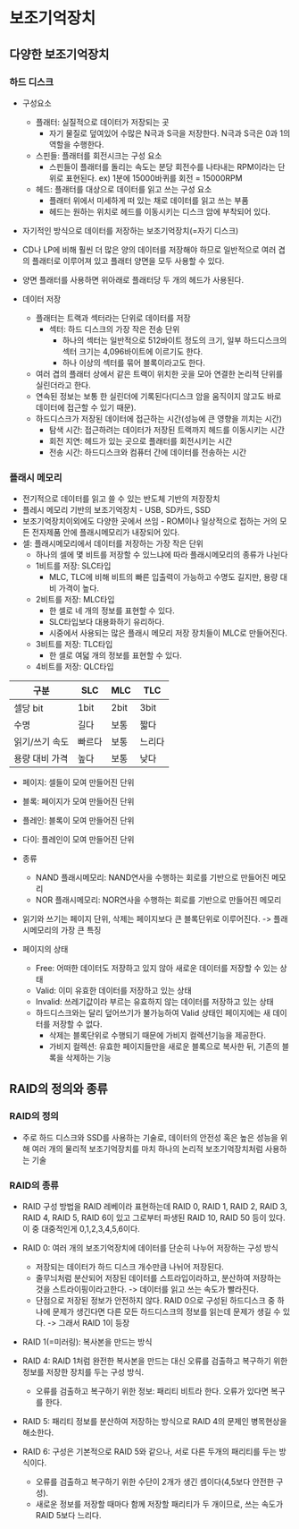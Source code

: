 # 보조기억장치

## 다양한 보조기억장치

### 하드 디스크

- 구성요소
  - 플래터: 실질적으로 데이터가 저장되는 곳
    - 자기 물질로 덮여있어 수많은 N극과 S극을 저장한다. N극과 S극은 0과 1의 역할을 수행한다.
  - 스핀들: 플래터를 회전시크는 구성 요소
    - 스핀들이 플래터를 돌리는 속도는 분당 회전수를 나타내는 RPM이라는 단위로 표현된다. ex) 1분에 15000바퀴를 회전 = 15000RPM
  - 헤드: 플래터를 대상으로 데이터를 읽고 쓰는 구성 요소
    - 플래터 위에서 미세하게 떠 있는 채로 데이터를 읽고 쓰는 부품
    - 헤드는 원하는 위치로 헤드를 이동시키는 디스크 암에 부착되어 있다.
- 자기적인 방식으로 데이터를 저장하는 보조기억장치(=자기 디스크)
- CD나 LP에 비해 훨씬 더 많은 양의 데이터를 저장해야 하므로 일반적으로 여러 겹의 플래터로 이루어져 있고 플래터 양면을 모두 사용할 수 있다.
- 양면 플래터를 사용하면 위아래로 플래터당 두 개의 헤드가 사용된다.

- 데이터 저장
  - 플래터는 트랙과 섹터라는 단위로 데이터를 저장
    - 섹터: 하드 디스크의 가장 작은 전송 단위
      - 하나의 섹터는 일반적으로 512바이트 정도의 크기, 일부 하드디스크의 섹터 크기는 4,096바이트에 이르기도 한다.
      - 하나 이상의 섹터를 묶어 블록이라고도 한다.
  - 여러 겹의 플래터 상에서 같은 트랙이 위치한 곳을 모아 연결한 논리적 단위를 실린더라고 한다.
  - 연속된 정보는 보통 한 실린더에 기록된다(디스크 암을 움직이지 않고도 바로 데이터에 접근할 수 있기 때문).
  - 하드디스크가 저장된 데이터에 접근하는 시간(성능에 큰 영향을 끼치는 시간)
    - 탐색 시간: 접근하려는 데이터가 저장된 트랙까지 헤드를 이동시키는 시간
    - 회전 지연: 헤드가 있는 곳으로 플래터를 회전시키는 시간
    - 전송 시간: 하드디스크와 컴퓨터 간에 데이터를 전송하는 시간

### 플래시 메모리

- 전기적으로 데이터를 읽고 쓸 수 있는 반도체 기반의 저장장치
- 플레시 메모리 기반의 보조기억장치 - USB, SD카드, SSD
- 보조기억장치이외에도 다양한 곳에서 쓰임 - ROM이나 일상적으로 접하는 거의 모든 전자제품 안에 플래시메모리가 내장되어 있다.
- 셀: 플래시메모리에서 데이터를 저장하는 가장 작은 단위
  - 하나의 셀에 몇 비트를 저장할 수 있느냐에 따라 플래시메모리의 종류가 나뉜다
  - 1비트를 저장: SLC타입
    - MLC, TLC에 비해 비트의 빠른 입출력이 가능하고 수명도 길지만, 용량 대비 가격이 높다.
  - 2비트를 저장: MLC타입
    - 한 셀로 네 개의 정보를 표현할 수 있다.
    - SLC타입보다 대용화하기 유리하다.
    - 시중에서 사용되는 많은 플래시 메모리 저장 장치들이 MLC로 만들어진다.
  - 3비트를 저장: TLC타입
    - 한 셀로 여덟 개의 정보를 표현할 수 있다.
  - 4비트를 저장: QLC타입

| 구분           | SLC    | MLC  | TLC    |
| -------------- | ------ | ---- | ------ |
| 셀당 bit       | 1bit   | 2bit | 3bit   |
| 수명           | 길다   | 보통 | 짧다   |
| 읽기/쓰기 속도 | 빠르다 | 보통 | 느리다 |
| 용량 대비 가격 | 높다   | 보통 | 낮다   |

- 페이지: 셀들이 모여 만들어진 단위
- 블록: 페이지가 모여 만들어진 단위
- 플레인: 블록이 모여 만들어진 단위
- 다이: 플레인이 모여 만들어진 단위

- 종류

  - NAND 플래시메모리: NAND연사을 수행하는 회로를 기반으로 만들어진 메모리
  - NOR 플래시메모리: NOR연사을 수행하는 회로를 기반으로 만들어진 메모리

- 읽기와 쓰기는 페이지 단위, 삭제는 페이지보다 큰 블록단위로 이루어진다. -> 플래시메모리의 가장 큰 특징
- 페이지의 상태
  - Free: 어떠한 데이터도 저장하고 있지 않아 새로운 데이터를 저장할 수 있는 상태
  - Valid: 이미 유효한 데이터를 저장하고 있는 상태
  - Invalid: 쓰레기값이라 부르는 유효하지 않는 데이터를 저장하고 있는 상태
  - 하드디스크와는 달리 덮어쓰기가 불가능하여 Valid 상태인 페이지에는 새 데이터를 저장할 수 없다.
    - 삭제는 블록단위로 수행되기 때문에 가비지 컬렉션기능을 제공한다.
    - 가비지 컬렉션: 유효한 페이지들만을 새로운 블록으로 복사한 뒤, 기존의 블록을 삭제하는 기능

## RAID의 정의와 종류

### RAID의 정의

- 주로 하드 디스크와 SSD를 사용하는 기술로, 데이터의 안전성 혹은 높은 성능을 위해 여러 개의 물리적 보조기억장치를 마치 하나의 논리적 보조기억장치처럼 사용하는 기술

### RAID의 종류

- RAID 구성 방법을 RAID 레베이라 표현하는데 RAID 0, RAID 1, RAID 2, RAID 3, RAID 4, RAID 5, RAID 6이 있고 그로부터 파생된 RAID 10, RAID 50 등이 있다. 이 중 대중적인게 0,1,2,3,4,5,6이다.

- RAID 0: 여러 개의 보조기억장치에 데이터를 단순히 나누어 저장하는 구성 방식

  - 저장되는 데이터가 하드 디스크 개수만큼 나뉘어 저장된다.
  - 줄무늬처럼 분산되어 저장된 데이터를 스트라입이라하고, 분산하여 저장하는 것을 스트라이핑이라고한다. -> 데이터를 읽고 쓰는 속도가 빨라진다.
  - 단점으로 저장된 정보가 안전하지 않다. RAID 0으로 구성된 하드디스크 중 하나에 문제가 생긴다면 다른 모든 하드디스크의 정보를 읽는데 문제가 생길 수 있다. -> 그래서 RAID 1이 등장

- RAID 1(=미러링): 복사본을 만드는 방식

- RAID 4: RAID 1처럼 완전한 복사본을 만드는 대신 오류를 검출하고 복구하기 위한 정보를 저장한 장치를 두는 구성 방식.

  - 오류를 검출하고 복구하기 위한 정보: 패리티 비트라 한다. 오류가 있다면 복구를 한다.

- RAID 5: 패리티 정보를 분산하여 저장하는 방식으로 RAID 4의 문제인 병목현상을 해소한다.

- RAID 6: 구성은 기본적으로 RAID 5와 같으나, 서로 다른 두개의 패리티를 두는 방식이다.
  - 오류를 검출하고 복구하기 위한 수단이 2개가 생긴 셈이다(4,5보다 안전한 구성).
  - 새로운 정보를 저장할 때마다 함께 저장할 패리티가 두 개이므로, 쓰는 속도가 RAID 5보다 느리다.
